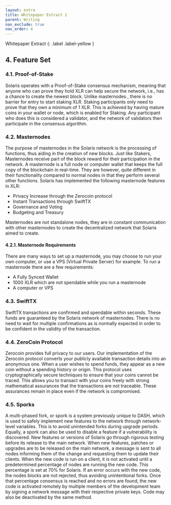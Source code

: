```yaml
---
layout: extra
title: Whitepaper Extract 2
parent: Writing
nav_exclude: true
nav_order: 4
---
```

Whitepaper Extract
{: .label .label-yellow }

## 4. Feature Set

### 4.1. Proof-of-Stake

Solaris operates with a Proof-of-Stake consensus mechanism, meaning that anyone
who can prove they hold XLR can help secure the network, i.e., has a chance to
create the newest block. Unlike masternodes , there is no barrier for entry to start
staking XLR. Staking participants only need to prove that they own a minimum of 1
XLR. This is achieved by having mature coins in your wallet or node, which is
enabled for Staking. Any participant who does this is considered a validator, and the
network of validators then participate in the consensus algorithm.

### 4.2. Masternodes

The purpose of masternodes in the Solaris network is the processing of functions,
thus aiding in the creation of new blocks. Just like Stakers, Masternodes receive part
of the block reward for their participation in the network.
A masternode is a full node or computer wallet that keeps the full copy of the
blockchain in real-time. They are however, quite different in their functionality
compared to normal nodes in that they perform several other functions.
Solaris has implemented the following masternode features in XLR:

- Privacy Increase through the Zerocoin protocol
- Instant Transactions through SwiftTX
- Governance and Voting
- Budgeting and Treasury

Masternodes are not standalone nodes, they are in constant communication with
other masternodes to create the decentralized network that Solaris aimed to create.

#### 4.2.1. Masternode Requirements

There are many ways to set up a masternode, you may choose to run your own
computer, or use a VPS (Virtual Private Server) for example. To run a masternode
there are a few requirements:

- A Fully Synced Wallet
- 1000 XLR which are not spendable while you run a masternode
- A computer or VPS

### 4.3. SwiftTX

SwiftTX transactions are confirmed and spendable within seconds. These funds are
guaranteed by the Solaris network of masternodes. There is no need to wait for
multiple confirmations as is normally expected in order to be confident in the
validity of the transaction.

### 4.4. ZeroCoin Protocol

Zerocoin provides full privacy to our users. Our implementation of the Zerocoin
protocol converts your publicly available transaction details into an anonymous one.
When a user wishes to spend funds, they appear as a new coin without a spending
history or origin.
This protocol uses cryptographically secure techniques to ensure that your coins
cannot be traced. This allows you to transact with your coins freely with strong
mathematical assurances that the transactions are not traceable. These assurances
remain in place even if the network is compromised.

### 4.5. Sporks

A multi-phased fork, or spork is a system previously unique to DASH, which is used
to safely implement new features to the network through network-level variables.
This is to avoid unintended forks during upgrade periods.
Equally, a spork can also be used to disable a feature if a vulnerability is discovered.
New features or versions of Solaris go through rigorous testing before its release to
the main network. When new features, patches or upgrades are to be released on the
main network, a message is sent to all nodes informing them of the change and
requesting them to update their clients.
When the new code is run on a client, it is not activated until a predetermined
percentage of nodes are running the new code. This percentage is set at 70% for
Solaris.
If an error occurs with the new code, the nodes blocks are not rejected, thus avoiding
unintentional forks. Once that percentage consensus is reached and no errors are
found, the new code is activated remotely by multiple members of the development
team by signing a network message with their respective private keys. Code may also
be deactivated by the same method.